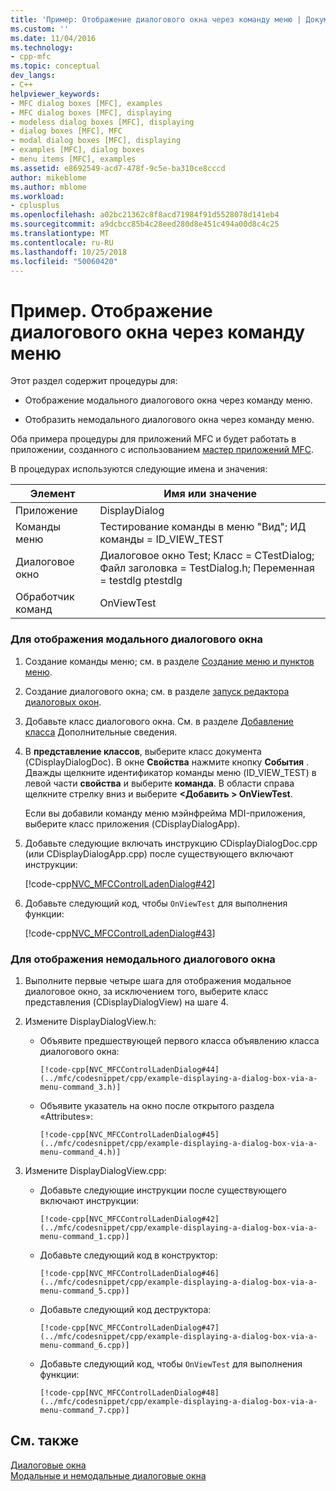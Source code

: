 ```yaml
---
title: 'Пример: Отображение диалогового окна через команду меню | Документация Майкрософт'
ms.custom: ''
ms.date: 11/04/2016
ms.technology:
- cpp-mfc
ms.topic: conceptual
dev_langs:
- C++
helpviewer_keywords:
- MFC dialog boxes [MFC], examples
- MFC dialog boxes [MFC], displaying
- modeless dialog boxes [MFC], displaying
- dialog boxes [MFC], MFC
- modal dialog boxes [MFC], displaying
- examples [MFC], dialog boxes
- menu items [MFC], examples
ms.assetid: e8692549-acd7-478f-9c5e-ba310ce8cccd
author: mikeblome
ms.author: mblome
ms.workload:
- cplusplus
ms.openlocfilehash: a02bc21362c8f8acd71984f91d5528078d141eb4
ms.sourcegitcommit: a9dcbcc85b4c28eed280d8e451c494a00d8c4c25
ms.translationtype: MT
ms.contentlocale: ru-RU
ms.lasthandoff: 10/25/2018
ms.locfileid: "50060420"
---
```

# <a name="example-displaying-a-dialog-box-via-a-menu-command"></a>Пример. Отображение диалогового окна через команду меню

Этот раздел содержит процедуры для:

- Отображение модального диалогового окна через команду меню.

- Отобразить немодального диалогового окна через команду меню.

Оба примера процедуры для приложений MFC и будет работать в приложении, созданного с использованием [мастер приложений MFC](../mfc/reference/mfc-application-wizard.md).

В процедурах используются следующие имена и значения:

|Элемент|Имя или значение|
|----------|-------------------|
|Приложение|DisplayDialog|
|Команды меню|Тестирование команды в меню "Вид"; ИД команды = ID_VIEW_TEST|
|Диалоговое окно|Диалоговое окно Test; Класс = CTestDialog; Файл заголовка = TestDialog.h; Переменная = testdlg ptestdlg|
|Обработчик команд|OnViewTest|

### <a name="to-display-a-modal-dialog-box"></a>Для отображения модального диалогового окна

1. Создание команды меню; см. в разделе [Создание меню и пунктов меню](../windows/creating-a-menu.md).

1. Создание диалогового окна; см. в разделе [запуск редактора диалоговых окон](../windows/creating-a-new-dialog-box.md).

1. Добавьте класс диалогового окна. См. в разделе [Добавление класса](../ide/adding-a-class-visual-cpp.md) Дополнительные сведения.

1. В **представление классов**, выберите класс документа (CDisplayDialogDoc). В окне **Свойства** нажмите кнопку **События** . Дважды щелкните идентификатор команды меню (ID_VIEW_TEST) в левой части **свойства** и выберите **команда**. В области справа щелкните стрелку вниз и выберите  **\<Добавить > OnViewTest**.

   Если вы добавили команду меню мэйнфрейма MDI-приложения, выберите класс приложения (CDisplayDialogApp).

1. Добавьте следующие включать инструкцию CDisplayDialogDoc.cpp (или CDisplayDialogApp.cpp) после существующего включают инструкции:

   [!code-cpp[NVC_MFCControlLadenDialog#42](../mfc/codesnippet/cpp/example-displaying-a-dialog-box-via-a-menu-command_1.cpp)]

1. Добавьте следующий код, чтобы `OnViewTest` для выполнения функции:

   [!code-cpp[NVC_MFCControlLadenDialog#43](../mfc/codesnippet/cpp/example-displaying-a-dialog-box-via-a-menu-command_2.cpp)]

### <a name="to-display-a-modeless-dialog-box"></a>Для отображения немодального диалогового окна

1. Выполните первые четыре шага для отображения модальное диалоговое окно, за исключением того, выберите класс представления (CDisplayDialogView) на шаге 4.

1. Измените DisplayDialogView.h:

   - Объявите предшествующей первого класса объявлению класса диалогового окна:

         [!code-cpp[NVC_MFCControlLadenDialog#44](../mfc/codesnippet/cpp/example-displaying-a-dialog-box-via-a-menu-command_3.h)]

   - Объявите указатель на окно после открытого раздела «Attributes»:

         [!code-cpp[NVC_MFCControlLadenDialog#45](../mfc/codesnippet/cpp/example-displaying-a-dialog-box-via-a-menu-command_4.h)]

1. Измените DisplayDialogView.cpp:

   - Добавьте следующие инструкции после существующего включают инструкции:

         [!code-cpp[NVC_MFCControlLadenDialog#42](../mfc/codesnippet/cpp/example-displaying-a-dialog-box-via-a-menu-command_1.cpp)]

   - Добавьте следующий код в конструктор:

         [!code-cpp[NVC_MFCControlLadenDialog#46](../mfc/codesnippet/cpp/example-displaying-a-dialog-box-via-a-menu-command_5.cpp)]

   - Добавьте следующий код деструктора:

         [!code-cpp[NVC_MFCControlLadenDialog#47](../mfc/codesnippet/cpp/example-displaying-a-dialog-box-via-a-menu-command_6.cpp)]

   - Добавьте следующий код, чтобы `OnViewTest` для выполнения функции:

         [!code-cpp[NVC_MFCControlLadenDialog#48](../mfc/codesnippet/cpp/example-displaying-a-dialog-box-via-a-menu-command_7.cpp)]

## <a name="see-also"></a>См. также

[Диалоговые окна](../mfc/dialog-boxes.md)<br/>
[Модальные и немодальные диалоговые окна](../mfc/modal-and-modeless-dialog-boxes.md)
